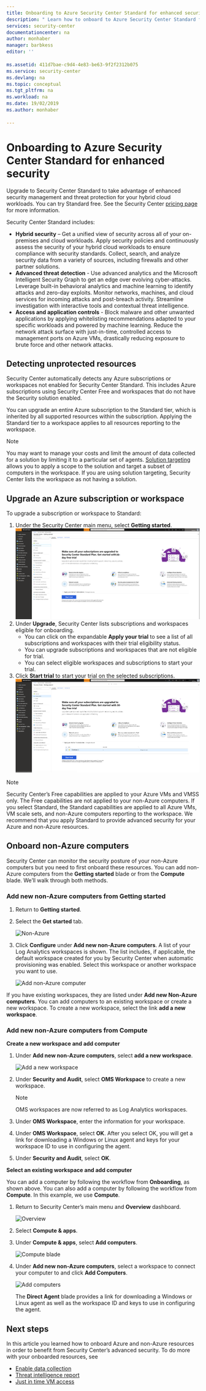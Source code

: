 ```yaml
---
title: Onboarding to Azure Security Center Standard for enhanced security | Microsoft Docs
description: " Learn how to onboard to Azure Security Center Standard for enhanced security. "
services: security-center
documentationcenter: na
author: monhaber
manager: barbkess
editor: ''

ms.assetid: 411d7bae-c9d4-4e83-be63-9f2f2312b075
ms.service: security-center
ms.devlang: na
ms.topic: conceptual
ms.tgt_pltfrm: na
ms.workload: na
ms.date: 19/02/2019
ms.author: monhaber

---
```

# Onboarding to Azure Security Center Standard for enhanced security
Upgrade to Security Center Standard to take advantage of enhanced security management and threat protection for your hybrid cloud workloads.  You can try Standard free. See the Security Center [pricing page](https://azure.microsoft.com/pricing/details/security-center/) for more information.

Security Center Standard includes:

- **Hybrid security** – Get a unified view of security across all of your on-premises and cloud workloads. Apply security policies and continuously assess the security of your hybrid cloud workloads to ensure compliance with security standards. Collect, search, and analyze security data from a variety of sources, including firewalls and other partner solutions.
- **Advanced threat detection** - Use advanced analytics and the Microsoft Intelligent Security Graph to get an edge over evolving cyber-attacks.  Leverage built-in behavioral analytics and machine learning to identify attacks and zero-day exploits. Monitor networks, machines, and cloud services for incoming attacks and post-breach activity. Streamline investigation with interactive tools and contextual threat intelligence.
- **Access and application controls** - Block malware and other unwanted applications by applying whitelisting recommendations adapted to your specific workloads and powered by machine learning. Reduce the network attack surface with just-in-time, controlled access to management ports on Azure VMs, drastically reducing exposure to brute force and other network attacks.

## Detecting unprotected resources     
Security Center automatically detects any Azure subscriptions or workspaces not enabled for Security Center Standard. This includes Azure subscriptions using Security Center Free and workspaces that do not have the Security solution enabled.

You can upgrade an entire Azure subscription to the Standard tier, which is inherited by all supported resources within the subscription. Applying the Standard tier to a workspace applies to all resources reporting to the workspace.

> [!NOTE]
> You may want to manage your costs and limit the amount of data collected for a solution by limiting it to a particular set of agents. [Solution targeting](../operations-management-suite/operations-management-suite-solution-targeting.md) allows you to apply a scope to the solution and target a subset of computers in the workspace.  If you are using solution targeting, Security Center lists the workspace as not having a solution.
>
>

## Upgrade an Azure subscription or workspace
To upgrade a subscription or workspace to Standard:
1. Under the Security Center main menu, select **Getting started**.
  ![Getting started](./media/security-center-onboarding/get-started.png)
2. Under **Upgrade**, Security Center lists subscriptions and workspaces eligible for onboarding. 
   - You can click on the expandable **Apply your trial** to see a list of all subscriptions and workspaces with their trial eligibility status.
   -	You can upgrade subscriptions and workspaces that are not eligible for trial.
   -	You can select eligible workspaces and subscriptions to start your trial.
3.	Click **Start trial** to start your trial on the selected subscriptions.
  ![Select subscription](./media/security-center-onboarding/select-subscription.png)


   > [!NOTE]
   > Security Center’s Free capabilities are applied to your Azure VMs and VMSS only. The Free capabilities are not applied to your non-Azure computers. If you select Standard, the Standard capabilities are applied to all Azure VMs, VM scale sets, and non-Azure computers reporting to the workspace. We recommend that you apply Standard to provide advanced security for your Azure and non-Azure resources.
   >
   >

## Onboard non-Azure computers
Security Center can monitor the security posture of your non-Azure computers but you need to first onboard these resources. You can add non-Azure computers from the **Getting started** blade or from the **Compute** blade. We’ll walk through both methods.

### Add new non-Azure computers from **Getting started**

1. Return to **Getting started**.   
2. Select the **Get started** tab.

   ![Non-Azure](./media/security-center-onboarding/non-azure.png)

3. Click **Configure** under **Add new non-Azure computers**. A list of your Log Analytics workspaces is shown. The list includes, if applicable, the default workspace created for you by Security Center when automatic provisioning was enabled. Select this workspace or another workspace you want to use.

   ![Add non-Azure computer][7]

If you have existing workspaces, they are listed under **Add new Non-Azure computers**. You can add computers to an existing workspace or create a new workspace. To create a new workspace, select the link **add a new workspace**.

### Add new non-Azure computers from **Compute**

**Create a new workspace and add computer**

1. Under **Add new non-Azure computers**, select **add a new workspace**.

   ![Add a new workspace][4]

2. Under **Security and Audit**, select **OMS Workspace** to create a new workspace.
   > [!NOTE]
   > OMS workspaces are now referred to as Log Analytics workspaces.
3. Under **OMS Workspace**, enter the information for your workspace.
4. Under **OMS Workspace**, select **OK**.  After you select OK, you will get a link for downloading a Windows or Linux agent and keys for your workspace ID to use in configuring the agent.
5. Under **Security and Audit**, select **OK**.

**Select an existing workspace and add computer**

You can add a computer by following the workflow from **Onboarding**, as shown above. You can also add a computer by following the workflow from **Compute**. In this example, we use **Compute**.

1. Return to Security Center’s main menu and **Overview** dashboard.

   ![Overview][5]

2. Select **Compute & apps**.
3. Under **Compute & apps**, select **Add computers**.

   ![Compute blade][6]

4. Under **Add new non-Azure computers**, select a workspace to connect your computer to and click **Add Computers**.

   ![Add computers][7]

   The **Direct Agent** blade provides a link for downloading a Windows or Linux agent as well as the workspace ID and keys to use in configuring the agent.   

## Next steps
In this article you learned how to onboard Azure and non-Azure resources in order to benefit from Security Center’s advanced security.  To do more with your onboarded resources, see

- [Enable data collection](security-center-enable-data-collection.md)
- [Threat intelligence report](security-center-threat-report.md)
- [Just in time VM access](security-center-just-in-time.md)

<!--Image references-->
[1]: ./media/security-center-onboarding/onboard.png
[2]: ./media/security-center-onboarding/onboard-subscription.png
[3]: ./media/security-center-onboarding/get-started.png
[4]: ./media/security-center-onboarding/create-workspace.png
[5]: ./media/security-center-onboarding/overview.png
[6]: ./media/security-center-onboarding/compute-blade.png
[7]: ./media/security-center-onboarding/add-computer.png
[8]: ./media/security-center-onboarding/onboard-workspace.png
